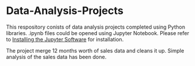 # Data-Analysis-Projects
This respository conists of data analysis projects completed using Python libraries.
.ipynb files could be opened using Jupyter Notebook. Please refer to [Installing the Jupyter Software](https://jupyter.org/install) for installation. 

The project merge 12 months worth of sales data and cleans it up. Simple analysis of the sales data has been done. 
